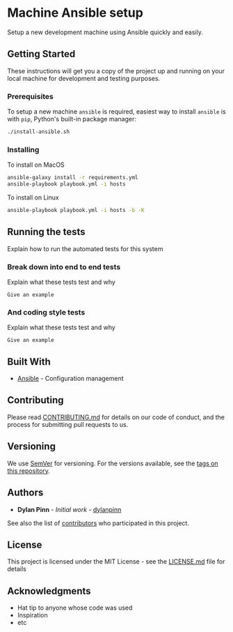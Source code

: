 # Machine Ansible setup

Setup a new development machine using Ansible quickly and easily.

## Getting Started

These instructions will get you a copy of the project up and running on your local machine for development and testing purposes.

### Prerequisites

To setup a new machine `ansible` is required, easiest way to install `ansible` is with `pip`, Python's built-in package manager:

```bash
./install-ansible.sh
```

### Installing

To install on MacOS

```bash
ansible-galaxy install -r requirements.yml
ansible-playbook playbook.yml -i hosts
```

To install on Linux

```bash
ansible-playbook playbook.yml -i hosts -b -K
```

## Running the tests

Explain how to run the automated tests for this system

### Break down into end to end tests

Explain what these tests test and why

```
Give an example
```

### And coding style tests

Explain what these tests test and why

```
Give an example
```

## Built With

* [Ansible](https://docs.ansible.com/) - Configuration management

## Contributing

Please read [CONTRIBUTING.md](https://gist.github.com/PurpleBooth/b24679402957c63ec426) for details on our code of conduct, and the process for submitting pull requests to us.

## Versioning

We use [SemVer](http://semver.org/) for versioning. For the versions available, see the [tags on this repository](https://github.com/dylanpinn/machine/tags).

## Authors

* **Dylan Pinn** - *Initial work* - [dylanpinn](https://github.com/dylanpinn)

See also the list of [contributors](https://github.com/dylanpinn/machine/contributors) who participated in this project.

## License

This project is licensed under the MIT License - see the [LICENSE.md](LICENSE.md) file for details

## Acknowledgments

* Hat tip to anyone whose code was used
* Inspiration
* etc
